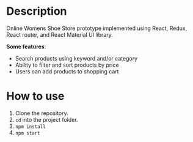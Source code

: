 # Description

Online Womens Shoe Store prototype implemented using React, Redux, React router, and React Material UI library. 

 

**Some features**:
- Search products using keyword and/or category
- Ability to filter and sort products by price
- Users can add products to shopping cart 
 
# How to use

1. Clone the repository.
2. ```cd``` into the project folder.
3. ```npm install```
4. ```npm start```

 

